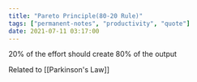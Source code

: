 ```yaml
---
title: "Pareto Principle(80-20 Rule)"
tags: ["permanent-notes", "productivity", "quote"]
date: 2021-07-11 03:17:00
---
```


20% of the effort should create 80% of the output

Related to [[Parkinson's Law]]